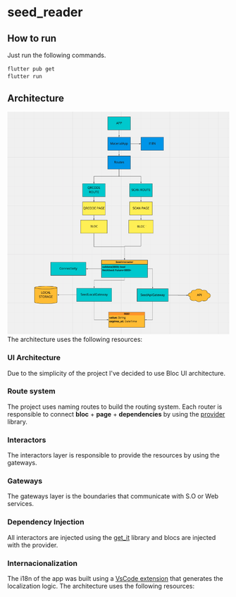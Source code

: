 # seed_reader

## How to run
Just run the following commands.

```sh
flutter pub get
flutter run
```

## Architecture
![alt text](docs/arch.png "app architecture")
The architecture uses the following resources:
### UI Architecture
Due to the simplicity of the project I've decided to use Bloc UI architecture.


### Route system
The project uses naming routes to build the routing system.
Each router is responsible to connect **bloc** + **page** + **dependencies** by using the [provider](https://pub.dev/packages/provider) library.

### Interactors
The interactors layer is responsible to provide the resources by using the gateways.

### Gateways
The gateways layer is the boundaries that communicate with S.O or Web services.

### Dependency Injection
All interactors are injected using the [get_it](https://pub.dev/packages/get_it) library and blocs are injected with the provider.

### Internacionalization
The i18n of the app was built using a [VsCode extension](https://marketplace.visualstudio.com/items?itemName=localizely.flutter-intl) that generates the localization logic.
The architecture uses the following resources:






